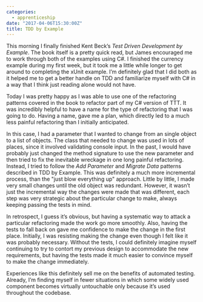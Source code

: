 ```yaml
---
categories: 
  - apprenticeship
date: "2017-04-06T15:30:00Z"
title: TDD by Example
---
```


This morning I finally finished Kent Beck’s *Test Driven Development by Example*. The book itself is a pretty quick read, but James encouraged me to work through both of the examples using C#. I finished the currency example during my first week, but it took me a little while longer to get around to completing the xUnit example. I’m definitely glad that I did both as it helped me to get a better handle on TDD and familiarize myself with C# in a way that I think just reading alone would not have.

Today I was pretty happy as I was able to use one of the refactoring patterns covered in the book to refactor part of my C# version of TTT. It was incredibly helpful to have a name for the type of refactoring that I was going to do. Having a name, gave me a plan, which directly led to a much less painful refactoring than I initially anticipated.

In this case, I had a parameter that I wanted to change from an single object to a list of objects. The class that needed to change was used in lots of places, since it involved validating console input. In the past, I would have probably just changed the method signature to use the new parameter and then tried to fix the inevitable wreckage in one long painful refactoring. Instead, I tried to follow the *Add Parameter* and *Migrate Data* patterns described in TDD by Example. This was definitely a much more incremental process, than the "just blow everything up" approach. Little by little, I made very small changes until the old object was redundant. However, it wasn’t just the incremental way the changes were made that was different, each step was very strategic about the particular change to make, always keeping passing the tests in mind.

In retrospect, I guess it’s obvious, but having a systematic way to attack a particular refactoring made the work go more smoothly. Also, having the tests to fall back on gave me confidence to make the change in the first place. Initially, I was resisting making the change even though I felt like it was probably necessary. Without the tests, I could definitely imagine myself continuing to try to contort my previous design to accommodate the new requirements, but having the tests made it much easier to convince myself to make the change immediately. 

Experiences like this definitely sell me on the benefits of automated testing. Already, I’m finding myself in fewer situations in which some widely used component becomes virtually untouchable only because it’s used throughout the codebase.
